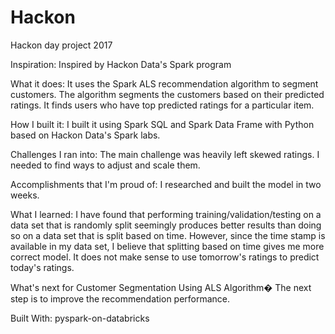 # Hackon
Hackon day project 2017

Inspiration:
Inspired by Hackon Data's Spark program

What it does:
It uses the Spark ALS recommendation algorithm to segment customers. The algorithm segments the customers based on their predicted ratings. It finds users who have top predicted ratings for a particular item.

How I built it:
I built it using Spark SQL and Spark Data Frame with Python based on Hackon Data's Spark labs.

Challenges I ran into:
The main challenge was heavily left skewed ratings. I needed to find ways to adjust and scale them.

Accomplishments that I'm proud of:
I researched and built the model in two weeks.

What I learned:
I have found that performing training/validation/testing on a data set that is randomly split seemingly produces better results than doing so on a data set that is split based on time. However, since the time stamp is available in my data set, I believe that splitting based on time gives me more correct model. It does not make sense to use tomorrow's ratings to predict today's ratings.

What's next for Customer Segmentation Using ALS Algorithm�
The next step is to improve the recommendation performance.

Built With:
pyspark-on-databricks
